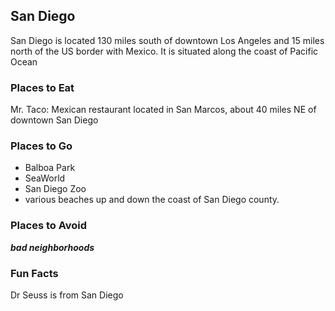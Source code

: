 ## San Diego
San Diego is located 130 miles south of downtown Los Angeles and 15 miles north of the US border with Mexico. It is situated along the coast of Pacific Ocean

### Places to Eat
Mr. Taco: Mexican restaurant located in San Marcos, about 40 miles NE of downtown San Diego

### Places to Go
- Balboa Park
- SeaWorld
- San Diego Zoo
- various beaches up and down the coast of San Diego county.

### Places to Avoid
***bad neighborhoods***

### Fun Facts
Dr Seuss is from San Diego
